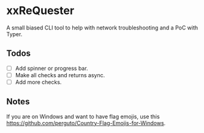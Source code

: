 # xxReQuester

A small biased CLI tool to help with network troubleshooting and a PoC with Typer.

## Todos

- [ ] Add spinner or progress bar.
- [ ] Make all checks and returns async.
- [ ] Add more checks.

## Notes

If you are on Windows and want to have flag emojis, use this <https://github.com/perguto/Country-Flag-Emojis-for-Windows>.
